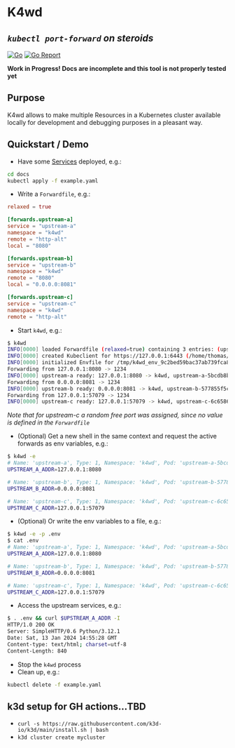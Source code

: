 # K4wd
*`kubectl port-forward` on steroids*
---
[![Go](https://github.com/tmsmr/k4wd/actions/workflows/go.yml/badge.svg)](https://github.com/tmsmr/k4wd/actions/workflows/go.yml)
[![Go Report](https://goreportcard.com/badge/github.com/tmsmr/k4wd)](https://goreportcard.com/report/github.com/tmsmr/k4wd)

**Work in Progress! Docs are incomplete and this tool is not properly tested yet**

## Purpose
K4wd allows to make multiple Resources in a Kubernetes cluster available locally for development and debugging purposes in a pleasant way.

## Quickstart / Demo
- Have some [Services](https://kubernetes.io/docs/concepts/services-networking/service/) deployed, e.g.:
```bash
cd docs
kubectl apply -f example.yaml
```
- Write a `Forwardfile`, e.g.:
```toml
relaxed = true

[forwards.upstream-a]
service = "upstream-a"
namespace = "k4wd"
remote = "http-alt"
local = "8080"

[forwards.upstream-b]
service = "upstream-b"
namespace = "k4wd"
remote = "8080"
local = "0.0.0.0:8081"

[forwards.upstream-c]
service = "upstream-c"
namespace = "k4wd"
remote = "http-alt"
```
- Start `k4wd`, e.g.:
```bash
$ k4wd
INFO[0000] loaded Forwardfile (relaxed=true) containing 3 entries: (upstream-b, upstream-c, upstream-a) 
INFO[0000] created Kubeclient for https://127.0.0.1:6443 (/home/thomas/.kube/config) 
INFO[0000] initialized Envfile for /tmp/k4wd_env_9c2bed59bac37ab739fca89c25e8cddfc25dd0568537c7c864751d3948962afb 
Forwarding from 127.0.0.1:8080 -> 1234
INFO[0000] upstream-a ready: 127.0.0.1:8080 -> k4wd, upstream-a-5bcdb8b947-m2f9z, 1234 
Forwarding from 0.0.0.0:8081 -> 1234
INFO[0000] upstream-b ready: 0.0.0.0:8081 -> k4wd, upstream-b-577855f5c7-frwjm, 1234 
Forwarding from 127.0.0.1:57079 -> 1234
INFO[0000] upstream-c ready: 127.0.0.1:57079 -> k4wd, upstream-c-6c658678ff-w6cf2, 1234 
```
*Note that for upstream-c a random free port was assigned, since no value is defined in the `Forwardfile`*
- (Optional) Get a new shell in the same context and request the active forwards as env variables, e.g.:
```bash
$ k4wd -e
# Name: 'upstream-a', Type: 1, Namespace: 'k4wd', Pod: 'upstream-a-5bcdb8b947-m2f9z', Service: 'upstream-a', Remote: 'http-alt', Local: '8080', LocalAddr: '127.0.0.1', LocalPort: 8080, TargetPort: 1234, Active: true
UPSTREAM_A_ADDR=127.0.0.1:8080

# Name: 'upstream-b', Type: 1, Namespace: 'k4wd', Pod: 'upstream-b-577855f5c7-frwjm', Service: 'upstream-b', Remote: '8080', Local: '0.0.0.0:8081', LocalAddr: '0.0.0.0', LocalPort: 8081, TargetPort: 1234, Active: true
UPSTREAM_B_ADDR=0.0.0.0:8081

# Name: 'upstream-c', Type: 1, Namespace: 'k4wd', Pod: 'upstream-c-6c658678ff-w6cf2', Service: 'upstream-c', Remote: 'http-alt', Local: '', LocalAddr: '127.0.0.1', LocalPort: 57079, TargetPort: 1234, Active: true
UPSTREAM_C_ADDR=127.0.0.1:57079
```
- (Optional) Or write the env variables to a file, e.g.:
```bash
$ k4wd -e -p .env
$ cat .env
# Name: 'upstream-a', Type: 1, Namespace: 'k4wd', Pod: 'upstream-a-5bcdb8b947-m2f9z', Service: 'upstream-a', Remote: 'http-alt', Local: '8080', LocalAddr: '127.0.0.1', LocalPort: 8080, TargetPort: 1234, Active: true
UPSTREAM_A_ADDR=127.0.0.1:8080

# Name: 'upstream-b', Type: 1, Namespace: 'k4wd', Pod: 'upstream-b-577855f5c7-frwjm', Service: 'upstream-b', Remote: '8080', Local: '0.0.0.0:8081', LocalAddr: '0.0.0.0', LocalPort: 8081, TargetPort: 1234, Active: true
UPSTREAM_B_ADDR=0.0.0.0:8081

# Name: 'upstream-c', Type: 1, Namespace: 'k4wd', Pod: 'upstream-c-6c658678ff-w6cf2', Service: 'upstream-c', Remote: 'http-alt', Local: '', LocalAddr: '127.0.0.1', LocalPort: 57079, TargetPort: 1234, Active: true
UPSTREAM_C_ADDR=127.0.0.1:57079
```
- Access the upstream services, e.g.:
```bash
$ . .env && curl $UPSTREAM_A_ADDR -I
HTTP/1.0 200 OK
Server: SimpleHTTP/0.6 Python/3.12.1
Date: Sat, 13 Jan 2024 14:55:28 GMT
Content-type: text/html; charset=utf-8
Content-Length: 840
```
- Stop the `k4wd` process
- Clean up, e.g.:
```bash
kubectl delete -f example.yaml
```

## k3d setup for GH actions...TBD
- `curl -s https://raw.githubusercontent.com/k3d-io/k3d/main/install.sh | bash`
- `k3d cluster create mycluster`
    